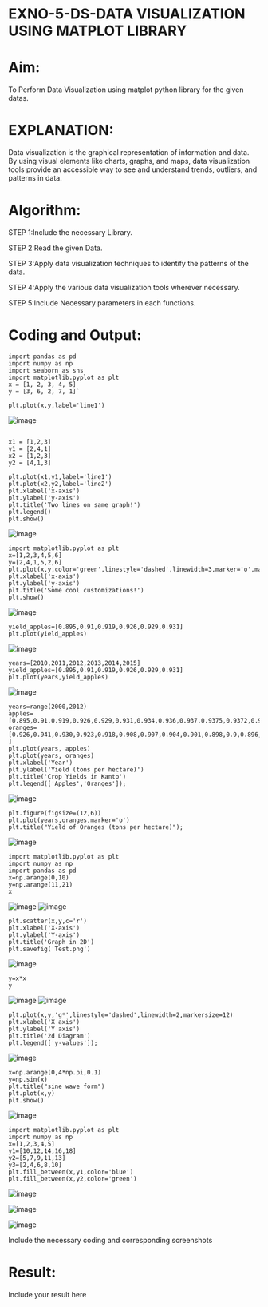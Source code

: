 # EXNO-5-DS-DATA VISUALIZATION USING MATPLOT LIBRARY

# Aim:
  To Perform Data Visualization using matplot python library for the given datas.

# EXPLANATION:
Data visualization is the graphical representation of information and data. By using visual elements like charts, graphs, and maps, data visualization tools provide an accessible way to see and understand trends, outliers, and patterns in data.

# Algorithm:
STEP 1:Include the necessary Library.

STEP 2:Read the given Data.

STEP 3:Apply data visualization techniques to identify the patterns of the data.

STEP 4:Apply the various data visualization tools wherever necessary.

STEP 5:Include Necessary parameters in each functions.

# Coding and Output:
```
import pandas as pd
import numpy as np
import seaborn as sns
import matplotlib.pyplot as plt
x = [1, 2, 3, 4, 5]
y = [3, 6, 2, 7, 1]`

plt.plot(x,y,label='line1')
```
![image](https://github.com/user-attachments/assets/99a37e9e-e3cc-44f4-9c95-579aaf922eed)
```

x1 = [1,2,3]
y1 = [2,4,1]
x2 = [1,2,3]
y2 = [4,1,3]

plt.plot(x1,y1,label='line1')
plt.plot(x2,y2,label='line2')
plt.xlabel('x-axis')
plt.ylabel('y-axis')
plt.title('Two lines on same graph!')
plt.legend()
plt.show()
```

![image](https://github.com/user-attachments/assets/4ce996bb-5e60-4ae2-9ebd-9bde998ae7d6)


```
import matplotlib.pyplot as plt
x=[1,2,3,4,5,6]
y=[2,4,1,5,2,6]
plt.plot(x,y,color='green',linestyle='dashed',linewidth=3,marker='o',markerfacecolor='blue',markersize=12)
plt.xlabel('x-axis')
plt.ylabel('y-axis')
plt.title('Some cool customizations!')
plt.show()

```

![image](https://github.com/user-attachments/assets/a538b9dd-ea9c-4b18-82a1-eb59305ae613)

```
yield_apples=[0.895,0.91,0.919,0.926,0.929,0.931]
plt.plot(yield_apples)
```
![image](https://github.com/user-attachments/assets/b7f61712-6f35-489b-8d76-480f8f55e754)

```
years=[2010,2011,2012,2013,2014,2015]
yield_apples=[0.895,0.91,0.919,0.926,0.929,0.931]
plt.plot(years,yield_apples)
```
![image](https://github.com/user-attachments/assets/522c3bbf-5f61-4899-9954-af963454950c)
```
years=range(2000,2012)
apples=[0.895,0.91,0.919,0.926,0.929,0.931,0.934,0.936,0.937,0.9375,0.9372,0.939]
oranges=[0.926,0.941,0.930,0.923,0.918,0.908,0.907,0.904,0.901,0.898,0.9,0.896, ]
plt.plot(years, apples)
plt.plot(years, oranges)
plt.xlabel('Year')
plt.ylabel('Yield (tons per hectare)')
plt.title('Crop Yields in Kanto')
plt.legend(['Apples','Oranges']);
```
![image](https://github.com/user-attachments/assets/1201992c-f293-47dd-a774-278f501ad6d9)

```
plt.figure(figsize=(12,6))
plt.plot(years,oranges,marker='o')
plt.title("Yield of Oranges (tons per hectare)");
```
![image](https://github.com/user-attachments/assets/a2f50fd6-93b0-480e-b7a6-d5b100153135)

```
import matplotlib.pyplot as plt
import numpy as np
import pandas as pd
x=np.arange(0,10)
y=np.arange(11,21)
x
```

![image](https://github.com/user-attachments/assets/1f359b69-f086-4dbb-be2e-93fadd4619c6)
![image](https://github.com/user-attachments/assets/458c2dbb-b9cb-4b36-bc9a-ecd8bf4cd73d)

```
plt.scatter(x,y,c='r')
plt.xlabel('X-axis')
plt.ylabel('Y-axis')
plt.title('Graph in 2D')
plt.savefig('Test.png')
```
![image](https://github.com/user-attachments/assets/42cea0b3-6f43-4d87-a2af-93b17b9ee223)
```
y=x*x
y
```
![image](https://github.com/user-attachments/assets/aa4374ae-af45-4c82-97b3-b0d329c23255)
![image](https://github.com/user-attachments/assets/de5cf29c-df6e-47d9-a300-5bf06465f3f1)

```
plt.plot(x,y,'g*',linestyle='dashed',linewidth=2,markersize=12)
plt.xlabel('X axis')
plt.ylabel('Y axis')
plt.title('2d Diagram')
plt.legend(['y-values']);
```
![image](https://github.com/user-attachments/assets/086904c6-a963-473e-9e46-e41ac66e0881)
```
x=np.arange(0,4*np.pi,0.1)
y=np.sin(x)
plt.title("sine wave form")
plt.plot(x,y)
plt.show()
```
![image](https://github.com/user-attachments/assets/f4fb45cf-d5d1-4f1f-8c8c-ec92d77c2e25)

```
import matplotlib.pyplot as plt
import numpy as np
x=[1,2,3,4,5]
y1=[10,12,14,16,18]
y2=[5,7,9,11,13]
y3=[2,4,6,8,10]
plt.fill_between(x,y1,color='blue')
plt.fill_between(x,y2,color='green')
```
![image](https://github.com/user-attachments/assets/47322333-1f58-4668-95e9-35a6b56889a9)

![image](https://github.com/user-attachments/assets/d76bce18-01c1-4884-8ca9-b539eae654a2)

![image](https://github.com/user-attachments/assets/16c5a776-3777-44dc-8888-5f61f8dae23c)








 Include the necessary coding and corresponding screenshots

# Result:
 Include your result here
